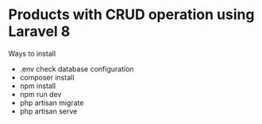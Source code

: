 # Products with CRUD operation using Laravel 8
 
 Ways to install
- .env check database configuration
- composer install
- npm install
- npm run dev
- php artisan migrate
- php artisan serve
